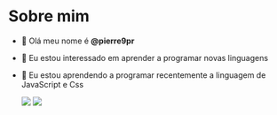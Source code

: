 # Sobre mim
- 👋 Olá meu nome é **@pierre9pr**
- 👀 Eu estou interessado em aprender a programar novas linguagens
- 🌱 Eu estou aprendendo a programar recentemente a linguagem de JavaScript e Css
 
     ![](https://img.shields.io/badge/JavaScript-323330?style=for-the-badge&logo=javascript&logoColor=F7DF1E)
     <img src="https://img.shields.io/badge/Scratch-4D97FF?style=for-the-badge&logo=Scratch&logoColor=white" />
